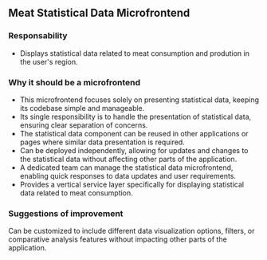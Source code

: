 ##  Meat Statistical Data Microfrontend

### Responsability 
- Displays statistical data related to meat consumption and prodution in the user's region.

### Why it should be a microfrontend
- This microfrontend focuses solely on presenting statistical data, keeping its codebase simple and manageable.
-  Its single responsibility is to handle the presentation of statistical data, ensuring clear separation of concerns.
- The statistical data component can be reused in other applications or pages where similar data presentation is required.
- Can be deployed independently, allowing for updates and changes to the statistical data without affecting other parts of the application.
-  A dedicated team can manage the statistical data microfrontend, enabling quick responses to data updates and user requirements.
-  Provides a vertical service layer specifically for displaying statistical data related to meat consumption.

### Suggestions of improvement
Can be customized to include different data visualization options, filters, or comparative analysis features without impacting other parts of the application.